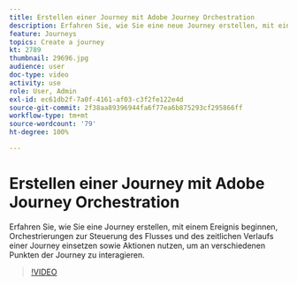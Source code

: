 ```yaml
---
title: Erstellen einer Journey mit Adobe Journey Orchestration
description: Erfahren Sie, wie Sie eine neue Journey erstellen, mit einem Ereignis beginnen, Fluss und Timing einer Journey mittels entsprechender Steuerungen orchestrieren und anhand von Aktionen an bestimmten Punkten der Journey Kundeninteraktionen anregen.
feature: Journeys
topics: Create a journey
kt: 2789
thumbnail: 29696.jpg
audience: user
doc-type: video
activity: use
role: User, Admin
exl-id: ec61db2f-7a0f-4161-af03-c3f2fe122e4d
source-git-commit: 2f38aa89396944fa6f77ea6b875293cf295866ff
workflow-type: tm+mt
source-wordcount: '79'
ht-degree: 100%

---
```



# Erstellen einer Journey mit Adobe Journey Orchestration

Erfahren Sie, wie Sie eine Journey erstellen, mit einem Ereignis beginnen, Orchestrierungen zur Steuerung des Flusses und des zeitlichen Verlaufs einer Journey einsetzen sowie Aktionen nutzen, um an verschiedenen Punkten der Journey zu interagieren.

>[!VIDEO](https://video.tv.adobe.com/v/29696?quality=12)


